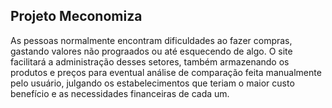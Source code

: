 ## Projeto Meconomiza

<p>
As pessoas normalmente encontram dificuldades ao fazer compras,
gastando valores não prograados ou até esquecendo de algo. O site
facilitará a administração desses setores, também armazenando os
produtos e preços para eventual análise de comparação feita manualmente
pelo usuário, julgando os estabelecimentos que teriam o maior custo
benefício e as necessidades financeiras de cada um.
</p>
